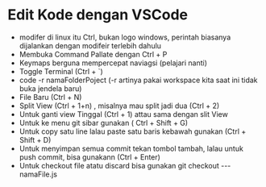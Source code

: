 # Edit Kode dengan VSCode

- modifer di linux itu Ctrl, bukan logo windows, perintah biasanya dijalankan dengan modifeir terlebih dahulu
- Membuka Command Pallate dengan Ctrl + P
- Keymaps berguna mempercepat naviagsi (pelajari nanti)
- Toggle Terminal (Ctrl + `)
- code -r namaFolderPoject (-r artinya pakai workspace kita saat ini tidak buka jendela baru)
- File Baru (Ctrl + N)
- Split View (Ctrl + 1+n) , misalnya mau split jadi dua (Ctrl + 2)
- Untuk ganti view Tinggal (Ctrl + 1) attau sama dengan slit View
- Untuk ke menu git sibar gunakan ( Ctrl + Shift + G)
- Untuk copy satu line lalau paste satu baris kebawah gunakan (Ctrl + Shift + D)
- Untuk menyimpan semua commit tekan tombol tambah, lalau untuk push commit, bisa gunakann (Ctrl + Enter)
- Untuk checkout file atatu discard bisa gunakan git checkout --- namaFile.js
